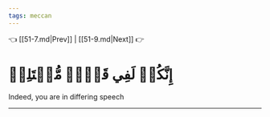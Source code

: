 ```yaml
---
tags: meccan
---
```


👈 [[51-7.md|Prev]] | [[51-9.md|Next]] 👉

# إِنَّكُمۡ لَفِي قَوۡلٖ مُّخۡتَلِفٖ

Indeed, you are in differing speech

---

